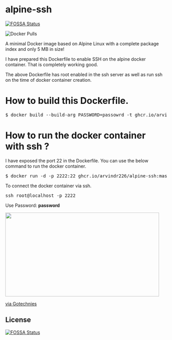 # alpine-ssh
[![FOSSA Status](https://app.fossa.com/api/projects/git%2Bgithub.com%2Farvindr226%2Falpine-ssh.svg?type=shield)](https://app.fossa.com/projects/git%2Bgithub.com%2Farvindr226%2Falpine-ssh?ref=badge_shield)

<img alt="Docker Pulls" src="https://img.shields.io/docker/pulls/arvindr226/alpine-ssh?style=plastic">

A minimal Docker image based on Alpine Linux with a complete package index and only 5 MB in size!

I have prepared this Dockerfile to enable SSH on the alpine docker container.
That is completely working good. 

The above Dockerfile has root enabled in the ssh server as well as run ssh on the time of docker 
container creation.
# How to build this Dockerfile.
<pre>
$ docker build --build-arg PASSWORD=passowrd -t ghcr.io/arvindr226/alpine-ssh:master -f Dockerfile .
</pre>

# How to run the docker container with ssh ?

I have exposed the port 22 in the Dockerfile. You can use the below command to run the docker container.

<pre>
$ docker run -d -p 2222:22 ghcr.io/arvindr226/alpine-ssh:master
</pre>

To connect the docker container via ssh.

<pre>
ssh root@localhost -p 2222
</pre>
Use Password: <b> password </b>

<img src="https://media.giphy.com/media/3o7buaZCmo40ZzIQ00/giphy.gif" width="480" height="260.9059233449477"><p><a href="https://gotechnies.net">via Gotechnies</a></p>


## License
[![FOSSA Status](https://app.fossa.com/api/projects/git%2Bgithub.com%2Farvindr226%2Falpine-ssh.svg?type=large)](https://app.fossa.com/projects/git%2Bgithub.com%2Farvindr226%2Falpine-ssh?ref=badge_large)

